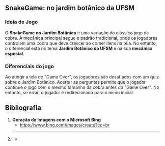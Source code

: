 ## SnakeGame: no jardim botânico da UFSM

### Ideia do Jogo

O **SnakeGame no Jardim Botânico** é uma variação do clássico jogo da cobra. A mecânica principal segue o padrão tradicional, onde os jogadores controlam uma cobra que deve crescer ao comer itens na tela. No entanto, o diferencial está no tema **Jardim Botânico da UFSM** e na sua **mecânica especial**.


### Diferenciais do jogo

Ao atingir a tela de "Game Over", os jogadores são desafiados com um quiz sobre o Jardim Botânico. Acertar as perguntas permite que o jogador continue o jogo com o mesmo tamanho da cobra antes do "Game Over". No entanto, se errar, o jogador é redirecionado para o menu inicial.

## Bibliografia

1. **Geração de Imagens com o Microsoft Bing**
    - https://www.bing.com/images/create?cc=br
2. ****
    - 